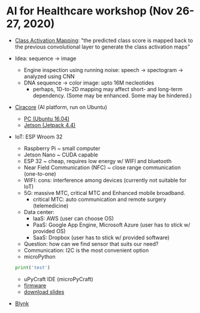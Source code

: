 # AI for Healthcare workshop (Nov 26-27, 2020)

 * [Class Activation Mapping](http://cnnlocalization.csail.mit.edu/Zhou_Learning_Deep_Features_CVPR_2016_paper.pdf): "the predicted class score is mapped back to the previous convolutional layer to generate the class activation maps" 
 * Idea: sequence -> image
   * Engine inspection using running noise: speech -> spectogram -> analyzed using CNN
   * DNA sequence -> color image: upto 16M necleotides
     * perhaps, 1D-to-2D mapping may affect short- and long-term dependency. (Some may be enhanced. Some may be hindered.) 
 * [Ciracore](https://www.facebook.com/groups/cira.core.comm/) (AI platform, run on Ubuntu)
    * [PC (Ubuntu 16.04)](https://git.cira-lab.com/cira/cira-core)
    * [Jetson (Jetpack 4.4)](https://git.cira-lab.com/cira/cira-core-nvidia-jetson)

 * IoT: ESP Wroom 32     
   * Raspberry Pi ~ small computer
   * Jetson Nano ~ CUDA capable
   * ESP 32 ~ cheap, requires low energy w/ WIFI and bluetooth
   * Near Field Communication (NFC) ~ close range communication (one-to-one)
   * WIFI: cons: interference among devices (currently not suitable for IoT)
   * 5G: massive MTC, critical MTC and Enhanced mobile broadband.
     * critical MTC: auto communication and remote surgery (telemedicine)
   * Data center:
     * IaaS: AWS (user can choose OS)
     * PaaS: Google App Engine, Microsoft Azure (user has to stick w/ provided OS)
     * SaaS: Dropbox (user has to stick w/ provided software)
   * Question: how can we find sensor that suits our need?
   * Communication: I2C is the most convenient option
   * microPython
   
   ```python
   print('test')
   ```
   * uPyCraft IDE (microPyCraft)
   * [firmware](https://micropython.org/download/esp32/)
   * [download slides](https://drive.google.com/drive/u/1/folders/1Tkr-YQidvtvg1nxUe4cxlgRDyJR6Uu1R)

  * [Blynk](https://blynk.io/)
